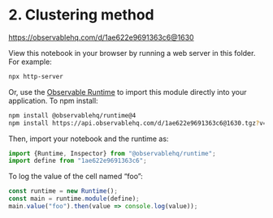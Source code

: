 # 2. Clustering method

https://observablehq.com/d/1ae622e9691363c6@1630

View this notebook in your browser by running a web server in this folder. For
example:

~~~sh
npx http-server
~~~

Or, use the [Observable Runtime](https://github.com/observablehq/runtime) to
import this module directly into your application. To npm install:

~~~sh
npm install @observablehq/runtime@4
npm install https://api.observablehq.com/d/1ae622e9691363c6@1630.tgz?v=3
~~~

Then, import your notebook and the runtime as:

~~~js
import {Runtime, Inspector} from "@observablehq/runtime";
import define from "1ae622e9691363c6";
~~~

To log the value of the cell named “foo”:

~~~js
const runtime = new Runtime();
const main = runtime.module(define);
main.value("foo").then(value => console.log(value));
~~~
